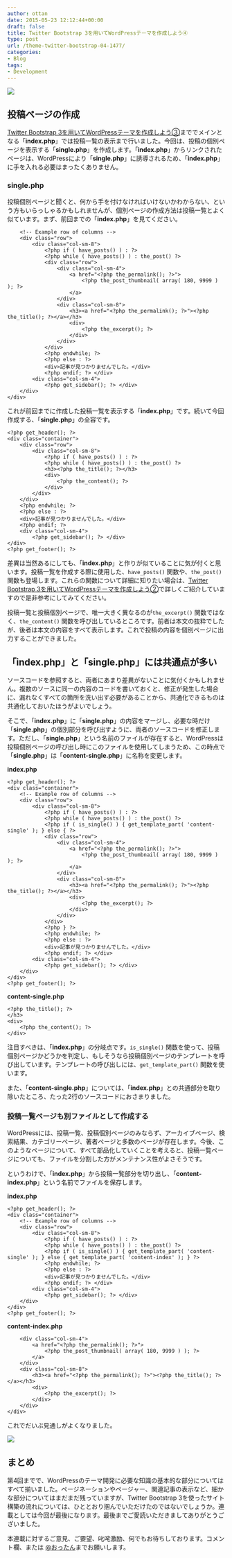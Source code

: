 ```yaml
---
author: ottan
date: 2015-05-23 12:12:44+00:00
draft: false
title: Twitter Bootstrap 3を用いてWordPressテーマを作成しよう④
type: post
url: /theme-twitter-bootstrap-04-1477/
categories:
- Blog
tags:
- Development
---
```


![](/uploads/2015/05/150523-55606e84bd06a.jpg)






## 投稿ページの作成





[Twitter Bootstrap 3を用いてWordPressテーマを作成しよう③](/theme-twitter-bootstrap-03-1473/)まででメインとなる「**index.php**」では投稿一覧の表示まで行いました。今回は、投稿の個別ページを表示する「**single.php**」を作成します。「**index.php**」からリンクされたページは、WordPressにより「**single.php**」に誘導されるため、「**index.php**」に手を入れる必要はまったくありません。





### single.php





投稿個別ページと聞くと、何から手を付けなければいけないかわからない、という方もいらっしゃるかもしれませんが、個別ページの作成方法は投稿一覧とよく似ています。まず、前回までの「**index.php**」を見てください。




    
    
        <!-- Example row of columns -->
        <div class="row">
            <div class="col-sm-8">
                <?php if ( have_posts() ) : ?>
                <?php while ( have_posts() ) : the_post() ?>
                <div class="row">
                    <div class="col-sm-4">
                        <a href="<?php the_permalink(); ?>">
                            <?php the_post_thumbnail( array( 180, 9999 ) ); ?>
                        </a>
                    </div>
                    <div class="col-sm-8">
                        <h3><a href="<?php the_permalink(); ?>"><?php the_title(); ?></a></h3>
                        <div>
                            <?php the_excerpt(); ?>
                        </div>
                    </div>
                </div>
                <?php endwhile; ?>
                <?php else : ?>
                <div>記事が見つかりませんでした。</div>
                <?php endif; ?> </div>
            <div class="col-sm-4">
                <?php get_sidebar(); ?> </div>
        </div>
    </div>





これが前回までに作成した投稿一覧を表示する「**index.php**」です。続いて今回作成する、「**single.php**」の全容です。




    
    <?php get_header(); ?>
    <div class="container">
        <div class="row">
            <div class="col-sm-8">
                <?php if ( have_posts() ) : ?>
                <?php while ( have_posts() ) : the_post() ?>
                <h3><?php the_title(); ?></h3>
                <div>
                    <?php the_content(); ?>
                </div>
            </div>
        </div>
        <?php endwhile; ?>
        <?php else : ?>
        <div>記事が見つかりませんでした。</div>
        <?php endif; ?>
        <div class="col-sm-4">
            <?php get_sidebar(); ?> </div>
    </div>
    <?php get_footer(); ?>





差異は当然あるにしても、「**index.php**」と作りが似ていることに気が付くと思います。投稿一覧を作成する際に使用した、`have_posts()` 関数や、`the_post()` 関数も登場します。これらの関数について詳細に知りたい場合は、[Twitter Bootstrap 3を用いてWordPressテーマを作成しよう②](/?p=1456)で詳しくご紹介していますので是非参考にしてみてください。





投稿一覧と投稿個別ページで、唯一大きく異なるのが`the_excerpt()` 関数ではなく、`the_content()` 関数を呼び出しているところです。前者は本文の抜粋でしたが、後者は本文の内容をすべて表示します。これで投稿の内容を個別ページに出力することができました。





## 「index.php」と「single.php」には共通点が多い





ソースコードを参照すると、両者にあまり差異がないことに気付くかもしれません。複数のソースに同一の内容のコードを書いておくと、修正が発生した場合に、漏れなくすべての箇所を洗い出す必要があることから、共通化できるものは共通化しておいたほうがよいでしょう。





そこで、「**index.php**」に「**single.php**」の内容をマージし、必要な時だけ「**single.php**」の個別部分を呼び出すように、両者のソースコードを修正します。ただし、「**single.php**」という名前のファイルが存在すると、WordPressは投稿個別ページの呼び出し時にこのファイルを使用してしまうため、この時点で「**single.php**」は「**content-single.php**」に名称を変更します。





**index.php**




    
    <?php get_header(); ?>
    <div class="container">
        <!-- Example row of columns -->
        <div class="row">
            <div class="col-sm-8">
                <?php if ( have_posts() ) : ?>
                <?php while ( have_posts() ) : the_post() ?>
                <?php if ( is_single() ) { get_template_part( 'content-single' ); } else { ?>
                <div class="row">
                    <div class="col-sm-4">
                        <a href="<?php the_permalink(); ?>">
                            <?php the_post_thumbnail( array( 180, 9999 ) ); ?>
                        </a>
                    </div>
                    <div class="col-sm-8">
                        <h3><a href="<?php the_permalink(); ?>"><?php the_title(); ?></a></h3>
                        <div>
                            <?php the_excerpt(); ?>
                        </div>
                    </div>
                </div>
                <?php } ?>
                <?php endwhile; ?>
                <?php else : ?>
                <div>記事が見つかりませんでした。</div>
                <?php endif; ?> </div>
            <div class="col-sm-4">
                <?php get_sidebar(); ?> </div>
        </div>
    </div>
    <?php get_footer(); ?>
    





**content-single.php**




    
    <?php the_title(); ?>
    </h3>
    <div>
        <?php the_content(); ?>
    </div>





注目すべきは、「**index.php**」の分岐点です。`is_single()` 関数を使って、投稿個別ページかどうかを判定し、もしそうなら投稿個別ページのテンプレートを呼び出しています。テンプレートの呼び出しには、`get_template_part()` 関数を使います。





また、「**content-single.php**」については、「**index.php**」との共通部分を取り除いたところ、たった2行のソースコードにおさまりました。





### 投稿一覧ページも別ファイルとして作成する





WordPressには、投稿一覧、投稿個別ページのみならず、アーカイブページ、検索結果、カテゴリーページ、著者ページと多数のページが存在します。今後、このようなページについて、すべて部品化していくことを考えると、投稿一覧ページについても、ファイルを分割した方がメンテナンス性がよさそうです。





というわけで、「**index.php**」から投稿一覧部分を切り出し、「**content-index.php**」という名前でファイルを保存します。





**index.php**




    
    <?php get_header(); ?>
    <div class="container">
        <!-- Example row of columns -->
        <div class="row">
            <div class="col-sm-8">
                <?php if ( have_posts() ) : ?>
                <?php while ( have_posts() ) : the_post() ?>
                <?php if ( is_single() ) { get_template_part( 'content-single' ); } else { get_template_part( 'content-index' ); } ?>
                <?php endwhile; ?>
                <?php else : ?>
                <div>記事が見つかりませんでした。</div>
                <?php endif; ?> </div>
            <div class="col-sm-4">
                <?php get_sidebar(); ?> </div>
        </div>
    </div>
    <?php get_footer(); ?>





**content-index.php**




    
    
        <div class="col-sm-4">
            <a href="<?php the_permalink(); ?>">
                <?php the_post_thumbnail( array( 180, 9999 ) ); ?>
            </a>
        </div>
        <div class="col-sm-8">
            <h3><a href="<?php the_permalink(); ?>"><?php the_title(); ?></a></h3>
            <div>
                <?php the_excerpt(); ?>
            </div>
        </div>
    </div>





これでだいぶ見通しがよくなりました。





![](/uploads/2015/05/150523-55606e866cf38.png)






## まとめ





第4回までで、WordPressのテーマ開発に必要な知識の基本的な部分についてはすべて揃いました。ページネーションやページャー、関連記事の表示など、細かな部分についてはまだまだ残っていますが、Twitter Bootstrap 3を使ったサイト構築の流れについては、ひととおり掴んでいただけたのではないでしょうか。連載としては今回が最後になります。最後までご愛読いただきましてありがとうございました。





本連載に対するご意見、ご要望、叱咤激励、何でもお待ちしております。コメント欄、または [@おったん](https://twitter.com/ottanxyz)までお願いします。
